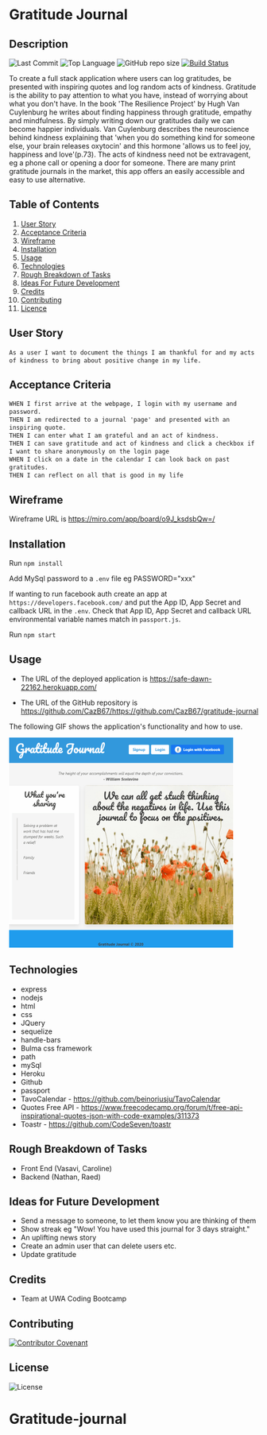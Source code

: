 # Gratitude Journal

## Description 
![Last Commit](https://img.shields.io/github/last-commit/cazb67/gratitude-journal) ![Top Language](https://img.shields.io/github/languages/top/cazb67/gratitude-journal) ![GitHub repo size](https://img.shields.io/github/repo-size/cazb67/gratitude-journal) [![Build Status](https://travis-ci.org/CazB67/gratitude-journal.svg?branch=master)](https://travis-ci.org/CazB67/gratitude-journal)

To create a full stack application where users can log gratitudes, be presented with inspiring quotes and log random acts of kindness. Gratitude is the ability to pay attention to what you have, instead of worrying about what you don't have. In the book 'The Resilience Project' by Hugh Van Cuylenburg he writes about finding happiness through gratitude, empathy and mindfulness. By simply writing down our gratitudes daily we can become happier individuals. Van Cuylenburg describes the neuroscience behind kindness explaining that 'when you do something kind for someone else, your brain releases oxytocin' and this hormone 'allows us to feel joy, happiness and love'(p.73). The acts of kindness need not be extravagent, eg a phone call or opening a door for someone. There are many print gratitude journals in the market, this app offers an easily accessible and easy to use alternative.

## Table of Contents
1. [User Story](#User-Story)
2. [Acceptance Criteria](#Acceptance-Criteria)
3. [Wireframe](#Wireframe)
4. [Installation](#Installation)
5. [Usage](#Usage)
6. [Technologies](#Technologies)
7. [Rough Breakdown of Tasks ](#Rough-Breakdown-of-Tasks)
8. [Ideas For Future Development](#Ideas-For-Future-Development)
9. [Credits](#Credits)
10. [Contributing](#Contributing)
11. [Licence](#License)

## User Story
```
As a user I want to document the things I am thankful for and my acts of kindness to bring about positive change in my life. 
```

## Acceptance Criteria
```
WHEN I first arrive at the webpage, I login with my username and password.
THEN I am redirected to a journal 'page' and presented with an inspiring quote.
THEN I can enter what I am grateful and an act of kindness.
THEN I can save gratitude and act of kindness and click a checkbox if I want to share anonymously on the login page
WHEN I click on a date in the calendar I can look back on past gratitudes.
THEN I can reflect on all that is good in my life
```

## Wireframe 
Wireframe URL is https://miro.com/app/board/o9J_ksdsbQw=/

## Installation

Run `npm install`

Add MySql password to a `.env` file eg PASSWORD="xxx"

If wanting to run facebook auth create an app at `https://developers.facebook.com/` and put the App ID, App Secret and callback URL in the `.env`. Check that App ID, App Secret and callback URL environmental variable names match in `passport.js`.

Run `npm start`

## Usage
* The URL of the deployed application is https://safe-dawn-22162.herokuapp.com/

* The URL of the GitHub repository is https://github.com/CazB67/https://github.com/CazB67/gratitude-journal

The following GIF shows the application's functionality and how to use. 

<img src="public/assets/img/journal.gif" width="451" height="423" title="Gratitude Journal App">

## Technologies
- express
- nodejs
- html
- css
- JQuery
- sequelize
- handle-bars
- Bulma css framework
- path
- mySql
- Heroku
- Github
- passport
- TavoCalendar - https://github.com/beinoriusju/TavoCalendar
- Quotes Free API - https://www.freecodecamp.org/forum/t/free-api-inspirational-quotes-json-with-code-examples/311373
- Toastr - https://github.com/CodeSeven/toastr

## Rough Breakdown of Tasks 
- Front End (Vasavi, Caroline)
- Backend (Nathan, Raed)

## Ideas for Future Development
- Send a message to someone, to let them know you are thinking of them
- Show streak eg "Wow! You have used this journal for 3 days straight."
- An uplifting news story
- Create an admin user that can delete users etc.
- Update gratitude

## Credits
- Team at UWA Coding Bootcamp

## Contributing
[![Contributor Covenant](https://img.shields.io/badge/Contributor%20Covenant-v2.0%20adopted-ff69b4.svg)](code_of_conduct.md)

## License
![License](https://img.shields.io/github/license/cazb67/gratitude-journal) 
# Gratitude-journal

